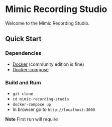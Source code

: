 # Mimic Recording Studio

Welcome to the Mimic Recording Studio.

## Quick Start

### Dependencies
* [Docker](https://docs.docker.com/) (community edition is fine)
* [Docker-compose](https://docs.docker.com/compose/install/)

### Build and Rum
* `git clone `
* `cd mimic-recording-studio`
* `docker-compose up`
* In browser go to `http://localhost:3000`

**Note**
First run will require 